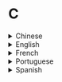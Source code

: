 # C

<details>
  <summary>Chinese</summary>
  
  ### Materials
- [C语言程序设计-谭浩强](http://image.sciencenet.cn/olddata/kexue.com.cn/upload/blog/file/2010/5/2010510183555815223.pdf)
</details>

<details>
  <summary>English</summary>
  
  ### Materials
- [Programiz](https://www.programiz.com/c-programming)
- [Geeks for Geeks](https://www.geeksforgeeks.org/c-language-set-1-introduction/)
- [Learn C](https://www.learn-c.org/)
- [Wikipedia](https://en.wikipedia.org/wiki/C_(programming_language))
- [Beej's Guide to C Programming](http://beej.us/guide/bgc/html/)
- [Tutorialspoint](https://www.tutorialspoint.com/cprogramming/)
- [C Programming](https://www.cprogramming.com/)
- [Fresh2fresh](https://fresh2refresh.com/c-programming/)
- [Wikibooks](https://en.wikibooks.org/wiki/C_Programming)
- [CS Utah](https://www.cs.utah.edu/~germain/PPS/Topics/C_Language/the_C_language.html)
- [How Stuff Works](https://computer.howstuffworks.com/c1.htm)
- [Javatpoint](https://www.javatpoint.com/c-programming-language-tutorial)
- [W3resource](https://www.w3resource.com/c-programming-exercises/)
- [Overiq](https://overiq.com/c-programming/101/intro-to-c-programming/)
- [Di-mgt](https://www.di-mgt.com.au/cprog.html)
- [C Language](https://en.cppreference.com/w/c/language)
- [Online GDB](https://www.onlinegdb.com/online_c_compiler)
- [Eskimo](https://www.eskimo.com/~scs/cclass/notes/top.html)
- [Lund University](http://cs.lth.se/edaa25/)
- [CS Toronto](http://www.cs.toronto.edu/~heap/270F02/node9.html)
- [An Introduction to C...](http://www-personal.acfr.usyd.edu.au/tbailey/ctext/ctext.pdf)
- [Introduction to C](https://users.ece.utexas.edu/~valvano/Volume1/E-Book/C5_IntroductionToC.htm)
- [W3schools.in](https://www.w3schools.in/c-tutorial/intro/)
- [Bell-Labs](https://www.bell-labs.com/usr/dmr/www/chist.html)
- [C Basics](https://users.cs.cf.ac.uk/Dave.Marshall/C/node4.html)
- [C Tutor](https://phy.ntnu.edu.tw/~cchen/pdf/ctutor.pdf)
- [C Programming Tutorial](http://markburgess.org/CTutorial/C-Tut-4.02.pdf)
- [Include Help](https://www.includehelp.com/c/)
- [Awesome C](https://github.com/aleksandar-todorovic/awesome-c)
- [Mike Dane,](https://www.youtube.com/watch?v=KJgsSFOSQv0)
- [The New Boston](https://www.youtube.com/watch?v=2NWeucMKrLI&amp;list=PL6gx4Cwl9DGAKIXv8Yr6nhGJ9Vlcjyymq)
- [Stanford C](https://www.youtube.com/watch?v=Ps8jOj7diA0&amp;list=PLD28639E2FFC4B86A)
- [Naresh Technologies](https://www.youtube.com/watch?v=si-KFFOW2gw&amp;list=PLVlQHNRLflP8IGz6OXwlV_lgHgc72aXlh)
- [Socket C](https://www.youtube.com/watch?v=_lQ-3S4fJ0U&amp;list=PLPyaR5G9aNDvs6TtdpLcVO43_jvxp4emI)
- [Neso Academy](https://www.youtube.com/playlist?list=PLBlnK6fEyqRhX6r2uhhlubuF5QextdCSM)
- [Derek Banas](https://www.youtube.com/watch?v=8Ib7nwc33uA&amp;list=PLGLfVvz_LVvSaXCpKS395wbCcmsmgRea7)
- [Developer Insider](https://developerinsider.co/introduction-c-programming/)
- [Try to Program](http://www.trytoprogram.com/c-programming/)
- [CS Fundamentals](http://cs-fundamentals.com/c-programming/c-programming-tutorials.php)
- [Intellipaat](https://intellipaat.com/tutorial/c-tutorial/)
- [C Tutorial](https://www.physics.drexel.edu/~valliere/General/C_basics/c_tutorial.html)
- [Zentut](https://www.zentut.com/c-tutorial/)
- [Learn C in Detail](https://www.scaler.com/topics/c/)
- [Libcurl Tutorial](https://curl.haxx.se/libcurl/c/libcurl-tutorial.html)
- [Short C](http://www.stat.cmu.edu/~brian/cprog.html)
- [The GNU C Programming](http://www.crasseux.com/books/ctutorial/)
- [C for Embedded Systems](http://www.eng.auburn.edu/~nelson/courses/elec3040_3050/C%20programming%20for%20embedded%20system%20applications.pdf)
- [CS50 Reference](https://reference.cs50.net/)
- [Essential C](http://cslibrary.stanford.edu/101/EssentialC.pdf)
- [C Manual](http://wwwmathlabo.univ-poitiers.fr/~phan/downloads/enseignement/C-manual.pdf)
- [PICmicro MCU C](http://teachers.teicm.gr/kalomiros/Mtptx/e-books/eBook%20-%20PIC%20Programming%20with%20C.pdf)
- [GNU C Manual](https://www.gnu.org/software/gnu-c-manual/gnu-c-manual.pdf)
- [C Programming ASMR](https://www.youtube.com/playlist?list=PLPt8EM4KxGEVdozTFQ_taOdS6OFlNU7ki)
- [Brian Kernighan: UNIX, C, AWK, AMPL, and Go Programming | AI Podcast #109](https://www.youtube.com/watch?v=O9upVbGSBFo)
- [C Traps and Pitfalls](http://www.literateprogramming.com/ctraps.pdf)
</details>

<details>
  <summary>French</summary>
  
  ### Materials
- [OpenClassRoom](https://openclassrooms.com/fr/courses/19980-apprenez-a-programmer-en-c)
- [Programmation en C](https://finiasz.net/teaching/ENSTA/IN101%20-%20poly%20C.pdf)
- [Programmation en C](https://www.ltam.lu/cours-c/prg-c_c.htm)
- [Scriptol](https://www.scriptol.fr/programmation/langage-c.php)
</details>

<details>
  <summary>Portuguese</summary>
  
  ### Materials
- [Programacao Descomplicada](https://programacaodescomplicada.wordpress.com/indice/linguagem-c/)
- [Introdução à Linguagem C](https://www.inf.pucrs.br/~pinho/LaproI/IntroC/IntroC.htm)
- [Programação C](http://www.inf.ufpr.br/cursos/ci067/Docs/NotasAula.pdf)
- [Curso C](https://www.youtube.com/watch?v=oZeezrNHxVo&amp;list=PLIfZMtpPYFP5qaS2RFQxcNVkmJLGQwyKE)
</details>

<details>
  <summary>Spanish</summary>
  
  ### Materials
- [El Lenguaje C](http://www.dc.fi.udc.es/~so-grado/current/Varios/CursoC.pdf)
- [Lenguaje C](https://informatica.uv.es/estguia/ATD/apuntes/laboratorio/Lenguaje-C.pdf)
</details>
